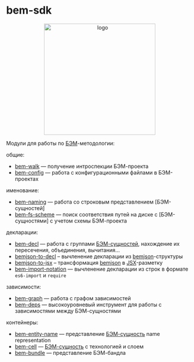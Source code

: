 bem-sdk
=======

<div align="center">
    <img width="300" height="300" src="https://bem.github.io/bem-sdk/logo.svg" alt="logo" />
</div>

Модули для работы по [БЭМ]-методологии:

общие:

* [bem-walk](https://github.com/bem-sdk/bem-walk) — получение интроспекции БЭМ-проекта
* [bem-config](https://github.com/bem-sdk/bem-config) — работа с конфигурационными файлами в БЭМ-проектах

именование:

* [bem-naming](https://github.com/bem-sdk/bem-naming) — работа со строковым представлением [БЭМ-сущностей]
* [bem-fs-scheme](https://github.com/bem-sdk/bem-fs-scheme) — поиск соответствия путей на диске с [БЭМ-сущностями] с учетом схемы БЭМ-проекта

декларации:

* [bem-decl](https://github.com/bem-sdk/bem-decl) — работа с группами [БЭМ-сущностей](БЭМ-сущность), нахождение их пересечения, объединения, вычитания...
* [bemjson-to-decl](https://github.com/bem-sdk/bemjson-to-decl) – вычленение декларации из [bemjson]-структуры
* [bemjson-to-jsx](https://github.com/bem-sdk/bemjson-to-jsx) – трансформация [bemjson] в [JSX]-разметку
* [bem-import-notation](https://github.com/bem-sdk/bem-import-notation) — вычленение декларации из строк в формате `es6-import` и `require`

зависимости:

* [bem-graph](https://github.com/bem-sdk/bem-graph) — работа с графом зависимостей
* [bem-deps](https://github.com/bem-sdk/bem-deps) — высокоуровневый инструмент для работы с зависимостями между БЭМ-сущностями

контейнеры:

* [bem-entity-name](https://github.com/bem-sdk/bem-entity-name) — представление [БЭМ-сущность] name representation
* [bem-cell](https://github.com/bem-sdk/bem-cell) — [БЭМ-сущность] с технологией и слоем
* [bem-bundle](https://github.com/bem-sdk/bem-bundle) — представление БЭМ-бандла

[БЭМ]: https://ru.bem.info
[БЭМ-сущность]: https://ru.bem.info/methodology/key-concepts/#БЭМ-сущность
[bemjson]: https://ru.bem.info/platform/bemjson/
[JSX]: https://facebook.github.io/react/docs/introducing-jsx.html
